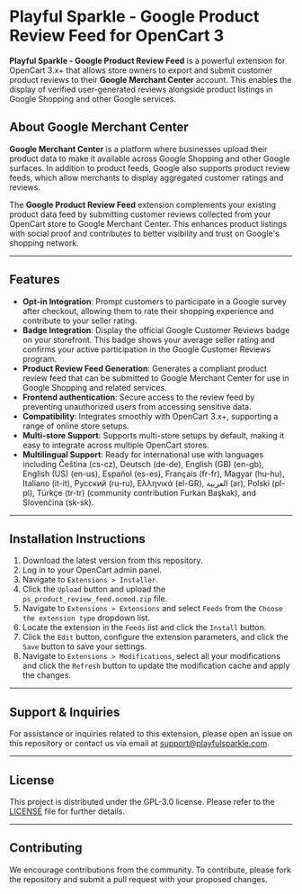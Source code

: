 # Playful Sparkle - Google Product Review Feed for OpenCart 3

**Playful Sparkle - Google Product Review Feed** is a powerful extension for OpenCart 3.x+ that allows store owners to export and submit customer product reviews to their **Google Merchant Center** account. This enables the display of verified user-generated reviews alongside product listings in Google Shopping and other Google services.

## About Google Merchant Center

**Google Merchant Center** is a platform where businesses upload their product data to make it available across Google Shopping and other Google surfaces. In addition to product feeds, Google also supports product review feeds, which allow merchants to display aggregated customer ratings and reviews.

The **Google Product Review Feed** extension complements your existing product data feed by submitting customer reviews collected from your OpenCart store to Google Merchant Center. This enhances product listings with social proof and contributes to better visibility and trust on Google's shopping network.

---

## Features

- **Opt-in Integration**: Prompt customers to participate in a Google survey after checkout, allowing them to rate their shopping experience and contribute to your seller rating.
- **Badge Integration**: Display the official Google Customer Reviews badge on your storefront. This badge shows your average seller rating and confirms your active participation in the Google Customer Reviews program.
- **Product Review Feed Generation**: Generates a compliant product review feed that can be submitted to Google Merchant Center for use in Google Shopping and related services.
- **Frontend authentication**: Secure access to the review feed by preventing unauthorized users from accessing sensitive data.
- **Compatibility**: Integrates smoothly with OpenCart 3.x+, supporting a range of online store setups.
- **Multi-store Support**: Supports multi-store setups by default, making it easy to integrate across multiple OpenCart stores.
- **Multilingual Support**: Ready for international use with languages including Čeština (cs-cz), Deutsch (de-de), English (GB) (en-gb), English (US) (en-us), Español (es-es), Français (fr-fr), Magyar (hu-hu), Italiano (it-it), Русский (ru-ru), Ελληνικά (el-GR), العربية (ar), Polski (pl-pl), Türkçe (tr-tr) (community contribution Furkan Başkak), and Slovenčina (sk-sk).

---

## Installation Instructions

1. Download the latest version from this repository.
2. Log in to your OpenCart admin panel.
3. Navigate to `Extensions > Installer`.
4. Click the `Upload` button and upload the `ps_product_review_feed.ocmod.zip` file.
5. Navigate to `Extensions > Extensions` and select `Feeds` from the `Choose the extension type` dropdown list.
6. Locate the extension in the `Feeds` list and click the `Install` button.
7. Click the `Edit` button, configure the extension parameters, and click the `Save` button to save your settings.
8. Navigate to `Extensions > Modifications`, select all your modifications and click the `Refresh` button to update the modification cache and apply the changes.

---

## Support & Inquiries

For assistance or inquiries related to this extension, please open an issue on this repository or contact us via email at [support@playfulsparkle.com](mailto:support@playfulsparkle.com).

---

## License

This project is distributed under the GPL-3.0 license. Please refer to the [LICENSE](./LICENSE) file for further details.

---

## Contributing

We encourage contributions from the community. To contribute, please fork the repository and submit a pull request with your proposed changes.

